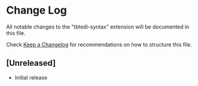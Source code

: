 # Change Log
All notable changes to the "tbtedi-syntax" extension will be documented in this file.

Check [Keep a Changelog](http://keepachangelog.com/) for recommendations on how to structure this file.

## [Unreleased]
- Initial release
